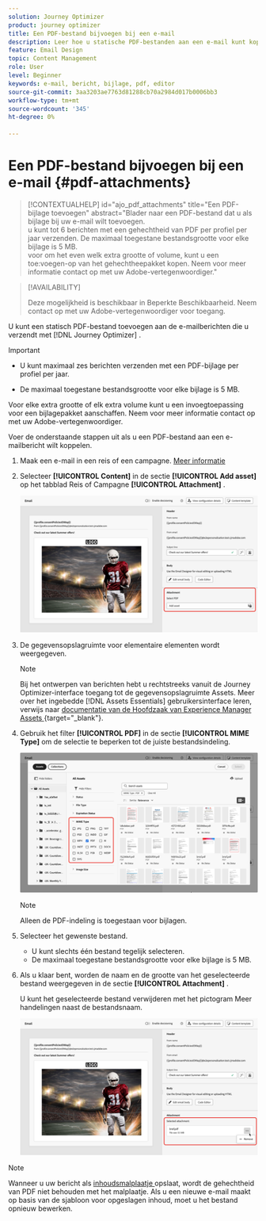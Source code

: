 ```yaml
---
solution: Journey Optimizer
product: journey optimizer
title: Een PDF-bestand bijvoegen bij een e-mail
description: Leer hoe u statische PDF-bestanden aan een e-mail kunt koppelen
feature: Email Design
topic: Content Management
role: User
level: Beginner
keywords: e-mail, bericht, bijlage, pdf, editor
source-git-commit: 3aa3203ae7763d81288cb70a2984d017b0006bb3
workflow-type: tm+mt
source-wordcount: '345'
ht-degree: 0%

---
```


# Een PDF-bestand bijvoegen bij een e-mail {#pdf-attachments}

>[!CONTEXTUALHELP]
>id="ajo_pdf_attachments"
>title="Een PDF-bijlage toevoegen"
>abstract="Blader naar een PDF-bestand dat u als bijlage bij uw e-mail wilt toevoegen.</br> u kunt tot 6 berichten met een gehechtheid van PDF per profiel per jaar verzenden. De maximaal toegestane bestandsgrootte voor elke bijlage is 5 MB.</br> voor om het even welk extra grootte of volume, kunt u een toe:voegen-op van het gehechtheepakket kopen. Neem voor meer informatie contact op met uw Adobe-vertegenwoordiger."

>[!AVAILABILITY]
>
>Deze mogelijkheid is beschikbaar in Beperkte Beschikbaarheid. Neem contact op met uw Adobe-vertegenwoordiger voor toegang.

U kunt een statisch PDF-bestand toevoegen aan de e-mailberichten die u verzendt met [!DNL Journey Optimizer] .

>[!IMPORTANT]
>
>* U kunt maximaal zes berichten verzenden met een PDF-bijlage per profiel per jaar.
>
>* De maximaal toegestane bestandsgrootte voor elke bijlage is 5 MB.
>
>Voor elke extra grootte of elk extra volume kunt u een invoegtoepassing voor een bijlagepakket aanschaffen. Neem voor meer informatie contact op met uw Adobe-vertegenwoordiger.

Voer de onderstaande stappen uit als u een PDF-bestand aan een e-mailbericht wilt koppelen.

1. Maak een e-mail in een reis of een campagne. [Meer informatie](create-email.md)

1. Selecteer **[!UICONTROL Content]** in de sectie **[!UICONTROL Add asset]** op het tabblad Reis of Campagne **[!UICONTROL Attachment]** .

   ![](assets/email-select-pdf.png)

1. De gegevensopslagruimte voor elementaire elementen wordt weergegeven.

   >[!NOTE]
   >
   >Bij het ontwerpen van berichten hebt u rechtstreeks vanuit de Journey Optimizer-interface toegang tot de gegevensopslagruimte Assets. Meer over het ingebedde [!DNL Assets Essentials] gebruikersinterface leren, verwijs naar [ documentatie van de Hoofdzaak van Experience Manager Assets ](https://experienceleague.adobe.com/docs/experience-manager-assets-essentials/help/introduction.html){target="_blank"}.

1. Gebruik het filter **[!UICONTROL PDF]** in de sectie **[!UICONTROL MIME Type]** om de selectie te beperken tot de juiste bestandsindeling.

   ![](assets/email-assets-pdf.png)

   >[!NOTE]
   >
   >Alleen de PDF-indeling is toegestaan voor bijlagen.

1. Selecteer het gewenste bestand.

   * U kunt slechts één bestand tegelijk selecteren.
   * De maximaal toegestane bestandsgrootte voor elke bijlage is 5 MB.

1. Als u klaar bent, worden de naam en de grootte van het geselecteerde bestand weergegeven in de sectie **[!UICONTROL Attachment]** .

   U kunt het geselecteerde bestand verwijderen met het pictogram Meer handelingen naast de bestandsnaam.

   ![](assets/email-remove-attachment.png)

>[!NOTE]
>
>Wanneer u uw bericht als [ inhoudsmalplaatje ](../content-management/create-content-templates.md) opslaat, wordt de gehechtheid van PDF niet behouden met het malplaatje. Als u een nieuwe e-mail maakt op basis van de sjabloon voor opgeslagen inhoud, moet u het bestand opnieuw bewerken.
